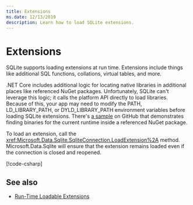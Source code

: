 ```yaml
---
title: Extensions
ms.date: 12/13/2019
description: Learn how to load SQLite extensions.
---
```

# Extensions

SQLite supports loading extensions at run time. Extensions include things like additional SQL functions, collations, virtual tables, and more.

.NET Core includes additional logic for locating native libraries in additional places like referenced NuGet packages. Unfortunately, SQLite can't leverage this logic; it calls the platform API directly to load libraries. Because of this, your app may need to modify the PATH, LD_LIBRARY_PATH, or DYLD_LIBRARY_PATH environment variables before loading SQLite extensions. There's [a sample](https://github.com/dotnet/samples/blob/master/snippets/standard/data/sqlite/ExtensionsSample/Program.cs) on GitHub that demonstrates finding binaries for the current runtime inside a referenced NuGet package.

To load an extension, call the <xref:Microsoft.Data.Sqlite.SqliteConnection.LoadExtension%2A> method. Microsoft.Data.Sqlite will ensure that the extension remains loaded even if the connection is closed and reopened.

[!code-csharp[](../../../../samples/snippets/standard/data/sqlite/ExtensionsSample/Program.cs?name=snippet_LoadExtension)]

## See also

* [Run-Time Loadable Extensions](https://www.sqlite.org/loadext.html)
